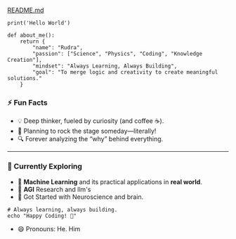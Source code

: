 [README.md](https://github.com/user-attachments/files/18401188/README.md)
```
print('Hello World')
```

```
def about_me():
    return {
        "name": "Rudra",
        "passion": ["Science", "Physics", "Coding", "Knowledge Creation"],
        "mindset": "Always Learning, Always Building",
        "goal": "To merge logic and creativity to create meaningful solutions."
    }
```


### ⚡ Fun Facts

- 💡 Deep thinker, fueled by curiosity (and coffee ☕).
- 🎸 Planning to rock the stage someday—literally!
- 🔍 Forever analyzing the “why” behind everything.

---

### 🌱 Currently Exploring

- 🚀 **Machine Learning** and its practical applications in **real world**.
- 👀 **AGI** Research and llm's
- 🧩 Got Started with Neuroscience and brain.



```
# Always learning, always building.
echo "Happy Coding! 🚀"
```


- 😄 Pronouns: He. Him

<!---
Rtx09x/Rtx09x is a ✨ special ✨ repository because its `README.md` (this file) appears on your GitHub profile.
You can click the Preview link to take a look at your changes.
--->
